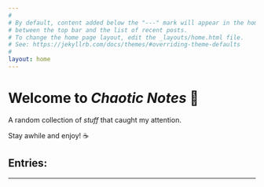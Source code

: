 ```yaml
---
#
# By default, content added below the "---" mark will appear in the home page
# between the top bar and the list of recent posts.
# To change the home page layout, edit the _layouts/home.html file.
# See: https://jekyllrb.com/docs/themes/#overriding-theme-defaults
#
layout: home
---
```

# Welcome to *Chaotic Notes* 🎉

A random collection of _stuff_ that caught my attention.

Stay awhile and enjoy! ☕

## Entries:

---
